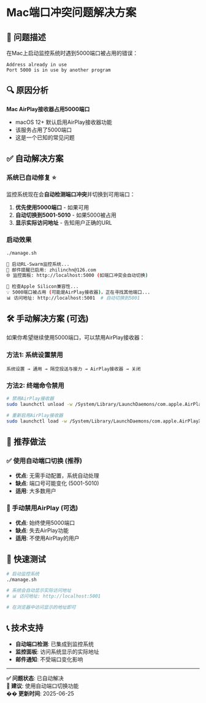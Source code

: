 # Mac端口冲突问题解决方案

## 🚨 问题描述

在Mac上启动监控系统时遇到5000端口被占用的错误：
```
Address already in use
Port 5000 is in use by another program
```

## 🔍 原因分析

**Mac AirPlay接收器占用5000端口**
- macOS 12+ 默认启用AirPlay接收器功能
- 该服务占用了5000端口
- 这是一个已知的常见问题

## ✅ 自动解决方案

### 系统已自动修复 ⭐
监控系统现在会**自动检测端口冲突**并切换到可用端口：

1. **优先使用5000端口** - 如果可用
2. **自动切换到5001-5010** - 如果5000被占用  
3. **显示实际访问地址** - 告知用户正确的URL

### 启动效果
```bash
./manage.sh

🚀 启动RL-Swarm监控系统...
📧 邮件提醒已启用: zhilinchn@126.com
🌐 监控面板: http://localhost:5000 (如端口冲突会自动切换)

🔧 检查Apple Silicon兼容性...
💡 5000端口被占用 (可能是AirPlay接收器)，正在寻找其他端口...
📊 访问地址: http://localhost:5001  # 自动切换到5001
```

## 🛠️ 手动解决方案 (可选)

如果你希望继续使用5000端口，可以禁用AirPlay接收器：

### 方法1: 系统设置禁用
```
系统设置 → 通用 → 隔空投送与接力 → AirPlay接收器 → 关闭
```

### 方法2: 终端命令禁用
```bash
# 禁用AirPlay接收器
sudo launchctl unload -w /System/Library/LaunchDaemons/com.apple.AirPlayXPCHelper.plist

# 重新启用AirPlay接收器  
sudo launchctl load -w /System/Library/LaunchDaemons/com.apple.AirPlayXPCHelper.plist
```

## 🎯 推荐做法

### ✅ 使用自动端口切换 (推荐)
- **优点**: 无需手动配置，系统自动处理
- **缺点**: 端口号可能变化 (5001-5010)
- **适用**: 大多数用户

### 🔧 手动禁用AirPlay (可选)
- **优点**: 始终使用5000端口
- **缺点**: 失去AirPlay功能
- **适用**: 不使用AirPlay的用户

## 🚀 快速测试

```bash
# 启动监控系统
./manage.sh

# 系统会自动显示实际访问地址
# 📊 访问地址: http://localhost:5001

# 在浏览器中访问显示的地址即可
```

## 📞 技术支持

- **自动端口检测**: 已集成到监控系统
- **监控面板**: 访问系统显示的实际地址
- **邮件通知**: 不受端口变化影响

---

**✅ 问题状态**: 已自动解决  
**🎯 建议**: 使用自动端口切换功能  
**�� 更新时间**: 2025-06-25 